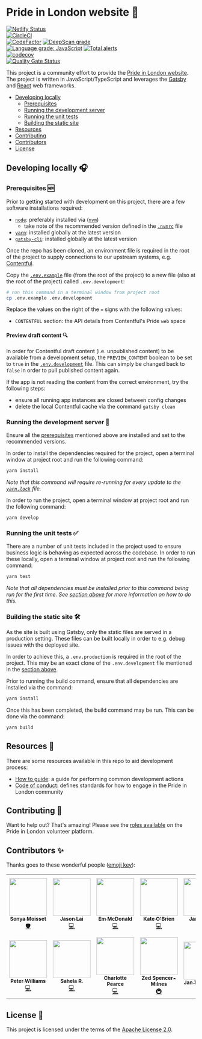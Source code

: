 # Pride in London website :rainbow:

[![Netlify Status](https://api.netlify.com/api/v1/badges/94c5776f-6b68-460b-9d6f-400504d691a4/deploy-status)](https://app.netlify.com/sites/prideinlondon-production/deploys)  
[![CircleCI](https://circleci.com/gh/PrideInLondon/pride-london-web.svg?style=svg)](https://circleci.com/gh/PrideInLondon/pride-london-web)  
[![CodeFactor](https://www.codefactor.io/repository/github/prideinlondon/pride-london-web/badge)](https://www.codefactor.io/repository/github/prideinlondon/pride-london-web)
[![DeepScan grade](https://deepscan.io/api/teams/3576/projects/5314/branches/40859/badge/grade.svg)](https://deepscan.io/dashboard#view=project&tid=3576&pid=5314&bid=40859)  
[![Language grade: JavaScript](https://img.shields.io/lgtm/grade/javascript/g/PrideInLondon/pride-london-web.svg?logo=lgtm&logoWidth=18)](https://lgtm.com/projects/g/PrideInLondon/pride-london-web/context:javascript) [![Total alerts](https://img.shields.io/lgtm/alerts/g/PrideInLondon/pride-london-web.svg?logo=lgtm&logoWidth=18)](https://lgtm.com/projects/g/PrideInLondon/pride-london-web/alerts/)  
[![codecov](https://codecov.io/gh/PrideInLondon/pride-london-web/branch/master/graph/badge.svg)](https://codecov.io/gh/PrideInLondon/pride-london-web)  
[![Quality Gate Status](https://sonarcloud.io/api/project_badges/measure?project=PrideInLondon_pride-london-web&metric=alert_status)](https://sonarcloud.io/dashboard?id=PrideInLondon_pride-london-web)

This project is a community effort to provide the [Pride in London website](https://prideinlondon.org). The project is written in JavaScript/TypeScript and leverages the [Gatsby](https://www.gatsbyjs.org) and [React](https://reactjs.org) web frameworks.

- [Developing locally](#developing-locally-headphones)
  - [Prerequisites](#prerequisites-new)
  - [Running the development server](#running-the-development-server-running)
  - [Running the unit tests](#running-the-unit-tests-white_check_mark)
  - [Building the static site](#building-the-static-site-hammer_and_wrench)
- [Resources](#resources-notebook)
- [Contributing](#contributing-handshake)
- [Contributors](#contributors-sparkles)
- [License](#license-necktie)

## Developing locally :headphones:

### Prerequisites :new:

Prior to getting started with development on this project, there are a few software installations required:

- [`node`](https://nodejs.org/en): preferably installed via ([`nvm`](https://github.com/nvm-sh/nvm))
  - take note of the recommended version defined in the [`.nvmrc`](./.nvmrc) file
- [`yarn`](https://yarnpkg.com): installed globally at the latest version
- [`gatsby-cli`](https://www.gatsbyjs.org/docs/gatsby-cli): installed globally at the latest version

Once the repo has been cloned, an environment file is required in the root of the project to supply connections to our upstream systems, e.g. [Contentful](https://www.contentful.com).

Copy the [`.env.example`](./.env.example) file (from the root of the project) to a new file (also at the root of the project) called `.env.development`:

```bash
# run this command in a terminal window from project root
cp .env.example .env.development
```

Replace the values on the right of the `=` signs with the following values:

- `CONTENTFUL` section: the API details from Contentful's Pride `web` space

#### Preview draft content :mag:

In order for Contentful draft content (i.e. unpublished content) to be available from a development setup, the `PREVIEW_CONTENT` boolean to be set to `true` in the [`.env.development`](./.env.development) file. This can simply be changed back to `false` in order to pull published content again.

If the app is not reading the content from the correct environment, try the following steps:

- ensure all running app instances are closed between config changes
- delete the local Contentful cache via the command `gatsby clean`

### Running the development server :running:

Ensure all the [prerequisites](#prerequisites-new) mentioned above are installed and set to the recommended versions.

In order to install the dependencies required for the project, open a terminal window at project root and run the following command:

```bash
yarn install
```

_Note that this command will require re-running for every update to the [`yarn.lock`](./yarn.lock) file._

In order to run the project, open a terminal window at project root and run the following command:

```bash
yarn develop
```

### Running the unit tests :white_check_mark:

There are a number of unit tests included in the project used to ensure business logic is behaving as expected across the codebase. In order to run these locally, open a terminal window at project root and run the following command:

```bash
yarn test
```

_Note that all dependencies must be installed prior to this command being run for the first time. See [section above](#running-the-development-server-running) for more information on how to do this._

### Building the static site :hammer_and_wrench:

As the site is built using Gatsby, only the static files are served in a production setting. These files can be built locally in order to e.g. debug issues with the deployed site.

In order to achieve this, a `.env.production` is required in the root of the project. This may be an exact clone of the `.env.development` file mentioned in the [section above](#prerequisites-new).

Prior to running the build command, ensure that all dependencies are installed via the command:

```bash
yarn install
```

Once this has been completed, the build command may be run. This can be done via the command:

```bash
yarn build
```

## Resources :notebook:

There are some resources available in this repo to aid development process:

- [How to guide](./how-to-guide.md): a guide for performing common development actions
- [Code of conduct](./.github/CODE_OF_CONDUCT.md): defines standards for how to engage in the Pride in London community

## Contributing :handshake:

Want to help out? That's amazing! Please see the [roles available](https://volunteer.prideinlondon.org/jobs?department_id=34173) on the Pride in London volunteer platform.

## Contributors :sparkles:

Thanks goes to these wonderful people ([emoji key](https://allcontributors.org/docs/en/emoji-key)):

<!-- ALL-CONTRIBUTORS-LIST:START - Do not remove or modify this section -->
<!-- prettier-ignore-start -->
<!-- markdownlint-disable -->
<table>
  <tr>
    <td align="center"><a href="https://github.com/SonyaMoisset"><img src="https://avatars0.githubusercontent.com/u/13507232?v=4" width="100px;" alt=""/><br /><sub><b>Sonya Moisset</b></sub></a><br /><a href="#security-SonyaMoisset" title="Security">🛡️</a></td>
    <td align="center"><a href="https://github.com/laij84"><img src="https://avatars0.githubusercontent.com/u/18145822?v=4" width="100px;" alt=""/><br /><sub><b>Jason Lai</b></sub></a><br /><a href="https://github.com/PrideInLondon/pride-london-web/commits?author=laij84" title="Code">💻</a></td>
    <td align="center"><a href="https://github.com/egmcdonald"><img src="https://avatars2.githubusercontent.com/u/6469639?v=4" width="100px;" alt=""/><br /><sub><b>Em McDonald</b></sub></a><br /><a href="https://github.com/PrideInLondon/pride-london-web/commits?author=egmcdonald" title="Code">💻</a></td>
    <td align="center"><a href="https://github.com/dubhcait"><img src="https://avatars0.githubusercontent.com/u/39469813?v=4" width="100px;" alt=""/><br /><sub><b>Kate O'Brien</b></sub></a><br /><a href="https://github.com/PrideInLondon/pride-london-web/commits?author=dubhcait" title="Code">💻</a></td>
    <td align="center"><a href="https://github.com/ja9-look"><img src="https://avatars1.githubusercontent.com/u/43492801?v=4" width="100px;" alt=""/><br /><sub><b>Janine Luk</b></sub></a><br /><a href="https://github.com/PrideInLondon/pride-london-web/commits?author=ja9-look" title="Code">💻</a></td>
    <td align="center"><a href="https://github.com/vlbee"><img src="https://avatars3.githubusercontent.com/u/32312712?v=4" width="100px;" alt=""/><br /><sub><b>Vanessa B.</b></sub></a><br /><a href="https://github.com/PrideInLondon/pride-london-web/commits?author=vlbee" title="Code">💻</a></td>
    <td align="center"><a href="https://github.com/haaminyangibo"><img src="https://avatars0.githubusercontent.com/u/40605956?v=4" width="100px;" alt=""/><br /><sub><b>Haami Nyangibo</b></sub></a><br /><a href="https://github.com/PrideInLondon/pride-london-web/commits?author=haaminyangibo" title="Code">💻</a></td>
  </tr>
  <tr>
    <td align="center"><a href="https://github.com/pedroeldiablo"><img src="https://avatars0.githubusercontent.com/u/20640939?v=4" width="100px;" alt=""/><br /><sub><b>Peter Williams</b></sub></a><br /><a href="https://github.com/PrideInLondon/pride-london-web/commits?author=pedroeldiablo" title="Code">💻</a></td>
    <td align="center"><a href="https://github.com/SahelaR"><img src="https://avatars1.githubusercontent.com/u/46283569?v=4" width="100px;" alt=""/><br /><sub><b>Sahela R.</b></sub></a><br /><a href="https://github.com/PrideInLondon/pride-london-web/commits?author=SahelaR" title="Code">💻</a></td>
    <td align="center"><a href="https://github.com/schazbot"><img src="https://avatars3.githubusercontent.com/u/28059086?v=4" width="100px;" alt=""/><br /><sub><b>Charlotte Pearce</b></sub></a><br /><a href="https://github.com/PrideInLondon/pride-london-web/commits?author=schazbot" title="Code">💻</a></td>
    <td align="center"><a href="https://github.com/GingerGeek"><img src="https://avatars1.githubusercontent.com/u/4943487?v=4" width="100px;" alt=""/><br /><sub><b>Zed Spencer-Milnes</b></sub></a><br /><a href="#infra-GingerGeek" title="Infrastructure (Hosting, Build-Tools, etc)">🚇</a></td>
    <td align="center"><a href="https://github.com/janteichmann"><img src="https://avatars0.githubusercontent.com/u/51962841?v=4" width="100px;" alt=""/><br /><sub><b>Jan Teichmann</b></sub></a><br /><a href="#data-janteichmann" title="Data">🔣</a></td>
    <td align="center"><a href="https://github.com/kristofhamilton"><img src="https://avatars0.githubusercontent.com/u/36228540?v=4" width="100px;" alt=""/><br /><sub><b>Kristof Hamilton</b></sub></a><br /><a href="#business-kristofhamilton" title="Business development">💼</a></td>
  </tr>
</table>

<!-- markdownlint-enable -->
<!-- prettier-ignore-end -->

<!-- ALL-CONTRIBUTORS-LIST:END -->

## License :necktie:

This project is licensed under the terms of the [Apache License 2.0](./LICENSE).
